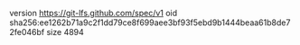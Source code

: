 version https://git-lfs.github.com/spec/v1
oid sha256:ee1262b71a9c2f1dd79ce8f699aee3bf93f5ebd9b1444beaa61b8de72fe046bf
size 4894
